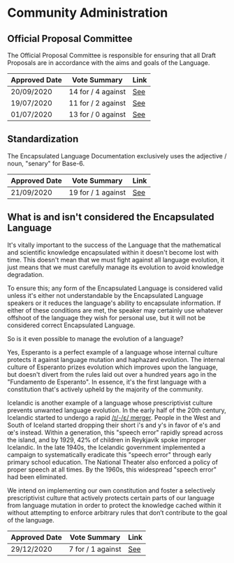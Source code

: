 # Community Administration

## Official Proposal Committee

The Official Proposal Committee is responsible for ensuring that all Draft
Proposals are in accordance with the aims and goals of the Language.

| Approved Date |    Vote Summary    | Link                                                                                                                  |
| ------------- | :----------------: | --------------------------------------------------------------------------------------------------------------------- |
| 20/09/2020    | 14 for / 4 against | [See](https://www.reddit.com/r/EncapsulatedLanguage/comments/iuxhtt/official_proposal_vote_to_officialize/) |
| 19/07/2020    | 11 for / 2 against | [See](https://www.reddit.com/r/EncapsulatedLanguage/comments/hsot1a/official_proposal_implementation_of_an_official/) |
| 01/07/2020    | 13 for / 0 against | [See](https://www.reddit.com/r/EncapsulatedLanguage/comments/hgyh4a/draft_proposal_evildea_act_as_a_gate_keeper_for/) |

## Standardization

The Encapsulated Language Documentation exclusively uses the adjective / noun, "senary" for Base-6.

| Approved Date |    Vote Summary    | Link                                                                                                                  |
| ------------- | :----------------: | --------------------------------------------------------------------------------------------------------------------- |
| 21/09/2020    | 19 for / 1 against | [See](https://www.reddit.com/r/EncapsulatedLanguage/comments/iv4mn2/official_proposal_vote_to_standardize_how_to_talk/) |

## What is and isn't considered the Encapsulated Language

It's vitally important to the success of the Language that the mathematical and scientific knowledge encapsulated within it doesn't become lost with time. This doesn't mean that we must fight against all language evolution, it just means that we must carefully manage its evolution to avoid knowledge degradation.

To ensure this; any form of the Encapsulated Language is considered valid unless it's either not understandable by the Encapsulated Language speakers or it reduces the language's ability to encapsulate information. If either of these conditions are met, the speaker may certainly use whatever offshoot of the language they wish for personal use, but it will not be considered correct Encapsulated Language.

So is it even possible to manage the evolution of a language?

Yes, Esperanto is a perfect example of a language whose internal culture protects it against language mutation and haphazard evolution. The internal culture of Esperanto prizes evolution which improves upon the language, but doesn't divert from the rules laid out over a hundred years ago in the "Fundamento de Esperanto". In essence, it's the first language with a constitution that's actively upheld by the majority of the community.

Icelandic is another example of a language whose prescriptivist culture prevents unwanted language evolution. In the early half of the 20th century, Icelandic started to undergo a rapid [/ɪ/-/ɛ/ merger](https://is.wikipedia.org/wiki/Fl%C3%A1m%C3%A6li). People in the West and South of Iceland started dropping their short i's and y's in favor of e's and œ's instead. Within a generation, this "speech error" rapidly spread across the island, and by 1929, 42% of children in Reykjavík spoke improper Icelandic. In the late 1940s, the Icelandic government implemented a campaign to systematically eradicate this "speech error" through early primary school education. The National Theater also enforced a policy of proper speech at all times. By the 1960s, this widespread "speech error" had been eliminated.

We intend on implementing our own constitution and foster a selectively prescriptivist culture that actively protects certain parts of our language from language mutation in order to protect the knowledge cached within it without attempting to enforce arbitrary rules that don’t contribute to the goal of the language.

| Approved Date |    Vote Summary    | Link                                                                                                                  |
| ------------- | :----------------: | --------------------------------------------------------------------------------------------------------------------- |
| 29/12/2020    | 7 for / 1 against | [See](https://www.reddit.com/r/EncapsulatedLanguage/comments/khtzbm/official_proposal_vote_to_update_the_faq_about/) |